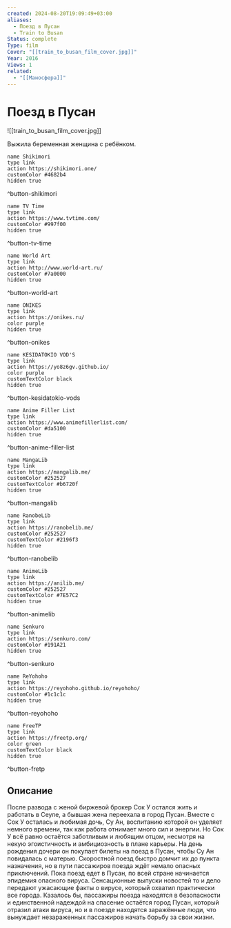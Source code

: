 ```yaml
---
created: 2024-08-20T19:09:49+03:00
aliases:
  - Поезд в Пусан
  - Train to Busan
Status: complete
Type: film
Cover: "[[train_to_busan_film_cover.jpg]]"
Year: 2016
Views: 1
related:
  - "[[Маносфера]]"
---
```


# Поезд в Пусан

![[train_to_busan_film_cover.jpg]]


Выжила беременная женщина с ребёнком.

```button
name Shikimori
type link
action https://shikimori.one/
customColor #4682b4
hidden true
```
^button-shikimori

```button
name TV Time
type link
action https://www.tvtime.com/
customColor #997f00
hidden true
```
^button-tv-time

```button
name World Art
type link
action http://www.world-art.ru/
customColor #7a0000
hidden true
```
^button-world-art

```button
name ONIKES
type link
action https://onikes.ru/
color purple
hidden true
```
^button-onikes

```button
name KESIDATOKIO VOD'S
type link
action https://yo8z6gv.github.io/
color purple
customTextColor black
hidden true
```
^button-kesidatokio-vods

```button
name Anime Filler List
type link
action https://www.animefillerlist.com/
customColor #da5100
hidden true
```
^button-anime-filler-list

```button
name MangaLib
type link
action https://mangalib.me/
customColor #252527
customTextColor #b6720f
hidden true
```
^button-mangalib

```button
name RanobeLib
type link
action https://ranobelib.me/
customColor #252527
customTextColor #2196f3
hidden true
```
^button-ranobelib

```button
name AnimeLib
type link
action https://anilib.me/
customColor #252527
customTextColor #7E57C2
hidden true
```
^button-animelib

```button
name Senkuro
type link
action https://senkuro.com/
customColor #191A21
hidden true
```
^button-senkuro

```button
name ReYohoho
type link
action https://reyohoho.github.io/reyohoho/
customColor #1c1c1c
hidden true
```
^button-reyohoho

```button
name FreeTP
type link
action https://freetp.org/
color green
customTextColor black
hidden true
```
^button-fretp

## Описание

После развода с женой биржевой брокер Сок У остался жить и работать в Сеуле, а бывшая жена переехала в город Пусан. Вместе с Сок У осталась и любимая дочь, Су Ан, воспитанию которой он уделяет немного времени, так как работа отнимает много сил и энергии. Но Сок У всё равно остаётся заботливым и любящим отцом, несмотря на некую эгоистичность и амбициозность в плане карьеры. На день рождения дочери он покупает билеты на поезд в Пусан, чтобы Су Ан повидалась с матерью. Скоростной поезд быстро домчит их до пункта назначения, но в пути пассажиров поезда ждёт немало опасных приключений. Пока поезд едет в Пусан, по всей стране начинается эпидемия опасного вируса. Сенсационные выпуски новостей то и дело передают ужасающие факты о вирусе, который охватил практически все города. Казалось бы, пассажиры поезда находятся в безопасности и единственной надеждой на спасение остаётся город Пусан, который отразил атаки вируса, но и в поезде находятся заражённые люди, что вынуждает незараженных пассажиров начать борьбу за свои жизни.

